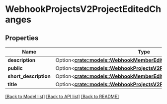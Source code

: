 # WebhookProjectsV2ProjectEditedChanges

## Properties

Name | Type | Description | Notes
------------ | ------------- | ------------- | -------------
**description** | Option<[**crate::models::WebhookMemberEditedChangesPermission**](webhook_member_edited_changes_permission.md)> |  | [optional]
**public** | Option<[**crate::models::WebhookProjectsV2ProjectEditedChangesPublic**](webhook_projects_v2_project_edited_changes_public.md)> |  | [optional]
**short_description** | Option<[**crate::models::WebhookMemberEditedChangesPermission**](webhook_member_edited_changes_permission.md)> |  | [optional]
**title** | Option<[**crate::models::WebhookProjectsV2ProjectEditedChangesTitle**](webhook_projects_v2_project_edited_changes_title.md)> |  | [optional]

[[Back to Model list]](../README.md#documentation-for-models) [[Back to API list]](../README.md#documentation-for-api-endpoints) [[Back to README]](../README.md)


